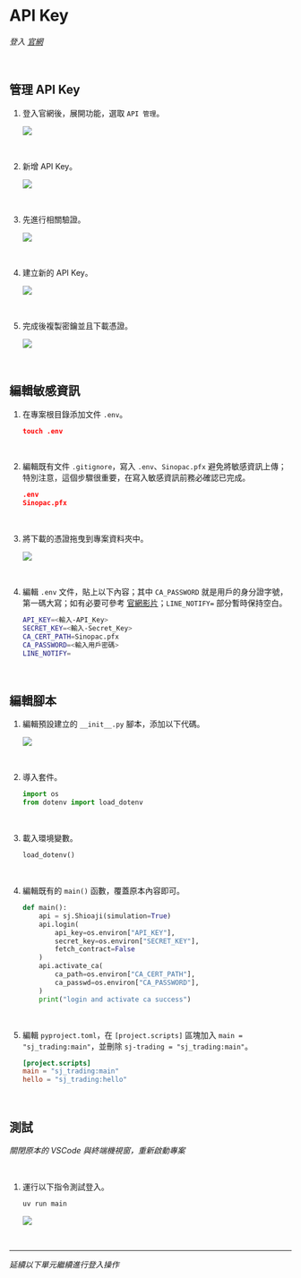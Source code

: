 # API Key

_登入 [官網](https://www.sinotrade.com.tw/newweb/)_

<br>

## 管理 API Key

1. 登入官網後，展開功能，選取 `API 管理`。

    ![](images/img_27.png)

<br>

2. 新增 API Key。

    ![](images/img_28.png)

<br>

3. 先進行相關驗證。

    ![](images/img_29.png)

<br>

4. 建立新的 API Key。

    ![](images/img_01.png)

<br>

5. 完成後複製密鑰並且下載憑證。

    ![](images/img_02.png)

<br>

## 編輯敏感資訊

1. 在專案根目錄添加文件 `.env`。

    ```json
    touch .env
    ```

<br>

2. 編輯既有文件 `.gitignore`，寫入 `.env`、`Sinopac.pfx` 避免將敏感資訊上傳；特別注意，這個步驟很重要，在寫入敏感資訊前務必確認已完成。

    ```json
    .env
    Sinopac.pfx
    ```

<br>

3. 將下載的憑證拖曳到專案資料夾中。

    ![](images/img_30.png)

<br>

4. 編輯 `.env` 文件，貼上以下內容；其中 `CA_PASSWORD` 就是用戶的身分證字號，第一碼大寫；如有必要可參考 [官網影片](https://www.youtube.com/watch?v=0tPCZiRsz-U&t=84s)；`LINE_NOTIFY=` 部分暫時保持空白。

    ```bash
    API_KEY=<輸入-API_Key>
    SECRET_KEY=<輸入-Secret_Key>
    CA_CERT_PATH=Sinopac.pfx
    CA_PASSWORD=<輸入用戶密碼>
    LINE_NOTIFY=
    ```

<br>

## 編輯腳本

1. 編輯預設建立的 `__init__.py` 腳本，添加以下代碼。

    ![](images/img_31.png)

<br>

2. 導入套件。

    ```python
    import os
    from dotenv import load_dotenv
    ```

<br>

3. 載入環境變數。

    ```python
    load_dotenv()
    ```

<br>

4. 編輯既有的 `main()` 函數，覆蓋原本內容即可。

    ```python
    def main():
        api = sj.Shioaji(simulation=True)
        api.login(
            api_key=os.environ["API_KEY"],
            secret_key=os.environ["SECRET_KEY"],
            fetch_contract=False
        )
        api.activate_ca(
            ca_path=os.environ["CA_CERT_PATH"],
            ca_passwd=os.environ["CA_PASSWORD"],
        )
        print("login and activate ca success")
    ```

<br>

5. 編輯 `pyproject.toml`，在 `[project.scripts]` 區塊加入 `main = "sj_trading:main"`，並刪除 `sj-trading = "sj_trading:main"`。

    ```toml
    [project.scripts]
    main = "sj_trading:main"
    hello = "sj_trading:hello"
    ```

<br>

## 測試

_關閉原本的 VSCode 與終端機視窗，重新啟動專案_

<br>

1. 運行以下指令測試登入。

    ```bash
    uv run main
    ```

    ![](images/img_12.png)

<br>

___

_延續以下單元繼續進行登入操作_